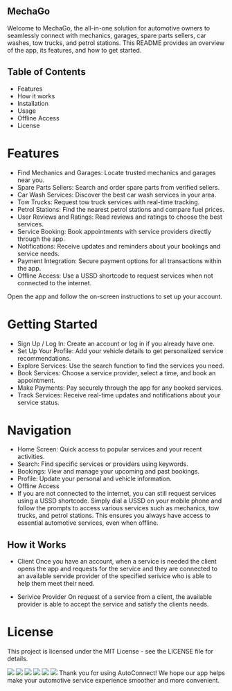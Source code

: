 ## MechaGo

Welcome to MechaGo, the all-in-one solution for automotive owners to seamlessly connect with mechanics, garages, spare parts sellers, car washes, tow trucks, and petrol stations. This README provides an overview of the app, its features, and how to get started.

## Table of Contents
* Features
* How it works
* Installation
* Usage
* Offline Access
* License

# Features
- Find Mechanics and Garages: Locate trusted mechanics and garages near you.
- Spare Parts Sellers: Search and order spare parts from verified sellers.
- Car Wash Services: Discover the best car wash services in your area.
- Tow Trucks: Request tow truck services with real-time tracking.
- Petrol Stations: Find the nearest petrol stations and compare fuel prices.
- User Reviews and Ratings: Read reviews and ratings to choose the best services.
- Service Booking: Book appointments with service providers directly through the app.
- Notifications: Receive updates and reminders about your bookings and service needs.
- Payment Integration: Secure payment options for all transactions within the app.
- Offline Access: Use a USSD shortcode to request services when not connected to the internet.


Open the app and follow the on-screen instructions to set up your account.
# Getting Started
- Sign Up / Log In: Create an account or log in if you already have one.
- Set Up Your Profile: Add your vehicle details to get personalized service recommendations.
- Explore Services: Use the search function to find the services you need.
- Book Services: Choose a service provider, select a time, and book an appointment.
- Make Payments: Pay securely through the app for any booked services.
- Track Services: Receive real-time updates and notifications about your service status.

# Navigation
- Home Screen: Quick access to popular services and your recent activities.
- Search: Find specific services or providers using keywords.
- Bookings: View and manage your upcoming and past bookings.
- Profile: Update your personal and vehicle information.
- Offline Access
- If you are not connected to the internet, you can still request services using a USSD shortcode. Simply dial a USSD on your mobile phone and follow the prompts to access various services such as mechanics, tow trucks, and petrol stations. This ensures you always have access to essential automotive services, even when offline.

## How it Works
* Client
  Once you have an account, when a service is needed the client opens the app and requests for the service and they are connected to an available servide provider of the specified   serivice who is able to help them meet their need.
  
* Serivice Provider
  On request of a service from a client, the available provider is able to accept the service and satisfy the clients needs.


# License
This project is licensed under the MIT License - see the LICENSE file for details.

<img src="https://github.com/Allan-njoroge/MechaGo/blob/master/frontend/sign%20in.png"/>
<img src="https://github.com/Allan-njoroge/MechaGo/blob/master/frontend/User%20dashborad.png"/>
<img src="https://github.com/Allan-njoroge/MechaGo/blob/master/frontend/sign%20in.png"/>
<img src="https://github.com/Allan-njoroge/MechaGo/blob/master/frontend/Profile.png"/>
<img src="https://github.com/Allan-njoroge/MechaGo/blob/master/frontend/Maps%20Integration.png"/>
<img src="https://github.com/Allan-njoroge/MechaGo/blob/master/frontend/ServiceProviderDashboard.js"/>
Thank you for using AutoConnect! We hope our app helps make your automotive service experience smoother and more convenient.
